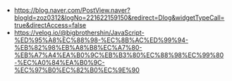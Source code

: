 - https://blog.naver.com/PostView.naver?blogId=zoz0312&logNo=221622159150&redirect=Dlog&widgetTypeCall=true&directAccess=false
- https://velog.io/@bigbrothershin/JavaScript-%ED%95%A8%EC%88%98-%EC%8B%AC%ED%99%94-%EB%82%98%EB%A8%B8%EC%A7%80-%EB%A7%A4%EA%B0%9C%EB%B3%80%EC%88%98%EC%99%80-%EC%A0%84%EA%B0%9C-%EC%97%B0%EC%82%B0%EC%9E%90
